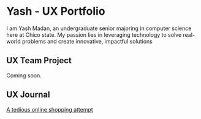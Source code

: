 # Yash - UX Portfolio

I am Yash Madan, an undergraduate senior majoring in computer science here at Chico state. My passion lies in leveraging technology to solve real-world problems and create innovative, impactful solutions

## UX Team Project

Coming soon.

## UX Journal

[A tedious online shopping attempt](journal1.md)

